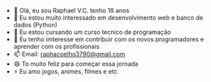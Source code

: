 - 👋 Olá, eu sou Raphael V.C. tenho 18 anos
- 👀 Eu estou muito interessado em desenvolvimento web e banco de dados (Python)
- 🌱 Eu estou cursando um curso tecnico de programação
- 💞️ Eu tenho imteresse em contribuir com os novos programadores e aprender com os profissionais
- 📫 Email: raphacoelho3790@gmail.com
- 😄 To muito feliz para começar essa jornada
- ⚡ Eu amo jogos, animes, filmes e etc.

<!---
RaphaZY/RaphaZY is a ✨ special ✨ repository because its `README.md` (this file) appears on your GitHub profile.
You can click the Preview link to take a look at your changes.
--->
